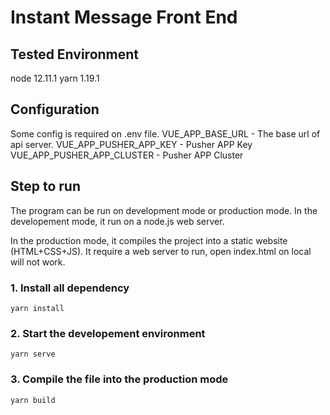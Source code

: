 # Instant Message Front End

## Tested Environment
node 12.11.1
yarn 1.19.1

## Configuration
Some config is required on .env file.
VUE_APP_BASE_URL - The base url of api server.
VUE_APP_PUSHER_APP_KEY - Pusher APP Key
VUE_APP_PUSHER_APP_CLUSTER - Pusher APP Cluster

## Step to run
The program can be run on development mode or production mode. In the developement mode, it run on a node.js web server.


In the production mode, it compiles the project into a static website (HTML+CSS+JS). It require a web server to run, open index.html on local will not work.


### 1. Install all dependency

```
yarn install
```

### 2. Start the developement environment
```
yarn serve
```

### 3. Compile the file into the production mode
```
yarn build
```